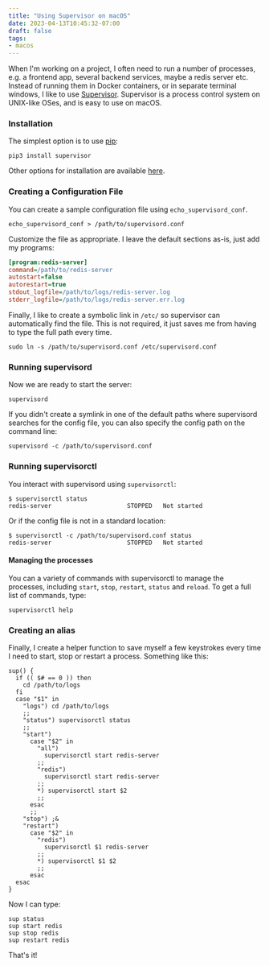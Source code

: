 ```yaml
---
title: "Using Supervisor on macOS"
date: 2023-04-13T10:45:32-07:00
draft: false
tags:
- macos
---
```


When I'm working on a project, I often need to run a number of processes, e.g. a frontend app, several backend services, maybe a redis server etc. Instead of running them in Docker containers, or in separate terminal windows, I like to use [Supervisor](http://supervisord.org/). Supervisor is a process control system on UNIX-like OSes, and is easy to use on macOS.

### Installation
The simplest option is to use [pip](https://pypi.org/project/pip/):

```shell
pip3 install supervisor
```

Other options for installation are available [here](http://supervisord.org/installing.html).

### Creating a Configuration File
You can create a sample configuration file using `echo_supervisord_conf`.

```shell
echo_supervisord_conf > /path/to/supervisord.conf
```

Customize the file as appropriate. I leave the default sections as-is, just add my programs:

```ini
[program:redis-server]
command=/path/to/redis-server
autostart=false
autorestart=true
stdout_logfile=/path/to/logs/redis-server.log
stderr_logfile=/path/to/logs/redis-server.err.log
```

Finally, I like to create a symbolic link in `/etc/` so supervisor can automatically find the file. This is not required, it just saves me from having to type the full path every time.

```shell
sudo ln -s /path/to/supervisord.conf /etc/supervisord.conf
```

### Running supervisord
Now we are ready to start the server:

```shell
supervisord
```

If you didn't create a symlink in one of the default paths where supervisord searches for the config file, you can also specify the config path on the command line:

```shell
supervisord -c /path/to/supervisord.conf
```

### Running supervisorctl
You interact with supervisord using `supervisorctl`:

```shell
$ supervisorctl status
redis-server                     STOPPED   Not started
```

Or if the config file is not in a standard location:

```shell
$ supervisorctl -c /path/to/supervisord.conf status
redis-server                     STOPPED   Not started
```

#### Managing the processes
You can a variety of commands with supervisorctl to manage the processes, including `start`, `stop`, `restart`, `status` and `reload`. To get a full list of commands, type:

```shell
supervisorctl help
```

### Creating an alias
Finally, I create a helper function to save myself a few keystrokes every time I need to start, stop or restart a process. Something like this:

```shell
sup() {
  if (( $# == 0 )) then
    cd /path/to/logs
  fi
  case "$1" in
    "logs") cd /path/to/logs
    ;;
    "status") supervisorctl status
    ;;
    "start")
      case "$2" in
        "all")
          supervisorctl start redis-server
        ;;
        "redis")
          supervisorctl start redis-server
        ;;
        *) supervisorctl start $2
        ;;
      esac
      ;;
    "stop") ;&
    "restart")
      case "$2" in
        "redis")
          supervisorctl $1 redis-server
        ;;
        *) supervisorctl $1 $2
        ;;
      esac
  esac
}
```

Now I can type:

```shell
sup status
sup start redis
sup stop redis
sup restart redis
```

That's it!

